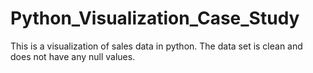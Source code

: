 # Python_Visualization_Case_Study
This is a visualization of sales data in python. The data set is clean
and does not have any null values. 
